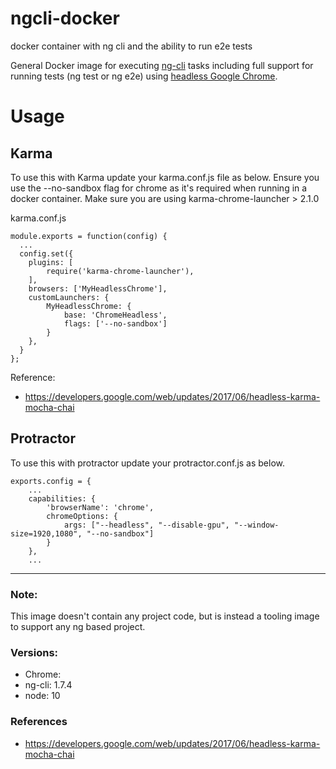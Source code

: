 # ngcli-docker
docker container with ng cli and the ability to run e2e tests

General Docker image for executing [ng-cli](https://github.com/angular/angular-cli) tasks including full support for running tests (ng test or ng e2e) using [headless Google Chrome](https://developers.google.com/web/updates/2017/04/headless-chrome).

# Usage
## Karma
To use this with Karma update your karma.conf.js file as below.  Ensure you use the --no-sandbox flag for chrome as it's required when running in a docker container.  Make sure you are using karma-chrome-launcher > 2.1.0

karma.conf.js
```
module.exports = function(config) {
  ...
  config.set({
    plugins: [
        require('karma-chrome-launcher'),
    ],
    browsers: ['MyHeadlessChrome'],
    customLaunchers: {
        MyHeadlessChrome: {
            base: 'ChromeHeadless',
            flags: ['--no-sandbox']
        }
    },
  }
};
```

Reference:
- https://developers.google.com/web/updates/2017/06/headless-karma-mocha-chai

## Protractor
To use this with protractor update your protractor.conf.js as below.


```
exports.config = {
    ...
    capabilities: {
        'browserName': 'chrome',
        chromeOptions: {
            args: ["--headless", "--disable-gpu", "--window-size=1920,1080", "--no-sandbox"]
        }
    },
    ...

```

---
### Note: 
This image doesn't contain any project code, but is instead a tooling image to support any ng based project.

### Versions:
- Chrome:
- ng-cli: 1.7.4
- node: 10


### References
- https://developers.google.com/web/updates/2017/06/headless-karma-mocha-chai
